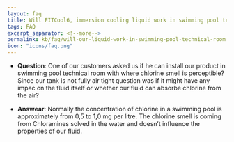 ```yaml
---
layout: faq
title: Will FITCool6, immersion cooling liquid work in swimming pool technical room?
tags: FAQ
excerpt_separator: <!--more-->
permalink: kb/faq/will-our-liquid-work-in-swimming-pool-technical-room
icon: "icons/faq.png"
---
```

* **Question**: One of our customers asked us if he can install our product in swimming pool technical room with where chlorine smell is perceptible? Since our tank is not fully air tight question was if it might have any impac on the fluid itself or whether our fluid can absorbe chlorine from the air?

* **Answear**: Normally the concentration of chlorine in a swimming pool is approximately from 0,5 to 1,0 mg per litre. The chlorine smell is coming from Chloramines solved in the water and doesn’t influence the properties of our fluid.
